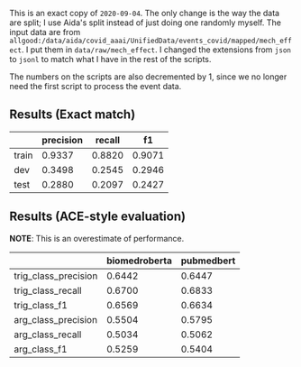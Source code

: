This is an exact copy of `2020-09-04`. The only change is the way the data are split; I use Aida's split instead of just doing one randomly myself. The input data are from `allgood:/data/aida/covid_aaai/UnifiedData/events_covid/mapped/mech_effect`. I put them in `data/raw/mech_effect`. I changed the extensions from `json` to `jsonl` to match what I have in the rest of the scripts.

The numbers on the scripts are also decremented by 1, since we no longer need the first script to process the event data.



## Results (Exact match)

|       |   precision |   recall |     f1 |
|-------|-------------|----------|--------|
| train |      0.9337 |   0.8820 | 0.9071 |
| dev   |      0.3498 |   0.2545 | 0.2946 |
| test  |      0.2880 |   0.2097 | 0.2427 |


## Results (ACE-style evaluation)

**NOTE**: This is an overestimate of performance.

|                      |   biomedroberta |   pubmedbert |
|----------------------|-----------------|--------------|
| trig_class_precision |          0.6442 |       0.6447 |
| trig_class_recall    |          0.6700 |       0.6833 |
| trig_class_f1        |          0.6569 |       0.6634 |
| arg_class_precision  |          0.5504 |       0.5795 |
| arg_class_recall     |          0.5034 |       0.5062 |
| arg_class_f1         |          0.5259 |       0.5404 |
